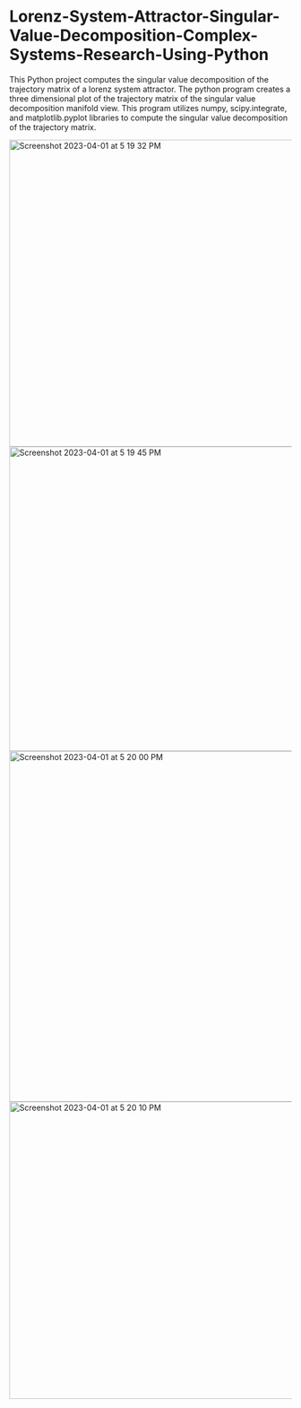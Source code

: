 # Lorenz-System-Attractor-Singular-Value-Decomposition-Complex-Systems-Research-Using-Python
This Python project computes the singular value decomposition of the trajectory matrix of a lorenz system attractor. The python program creates a three dimensional plot of the trajectory matrix of the singular value decomposition manifold view. This program utilizes numpy, scipy.integrate, and matplotlib.pyplot libraries to compute the singular value decomposition of the trajectory matrix.


<img width="547" alt="Screenshot 2023-04-01 at 5 19 32 PM" src="https://user-images.githubusercontent.com/127776575/229314343-ff5f3d78-f38c-419e-a3b1-36502879541c.png">
<img width="543" alt="Screenshot 2023-04-01 at 5 19 45 PM" src="https://user-images.githubusercontent.com/127776575/229314344-4dec4b73-765b-4cba-987e-52ccc7690ccb.png">
<img width="625" alt="Screenshot 2023-04-01 at 5 20 00 PM" src="https://user-images.githubusercontent.com/127776575/229314346-6cebb783-8870-4efe-b72a-0d7f450182ad.png">
<img width="530" alt="Screenshot 2023-04-01 at 5 20 10 PM" src="https://user-images.githubusercontent.com/127776575/229314347-faa0d053-c79c-4dcd-ab5b-a0bb37fabf46.png">

